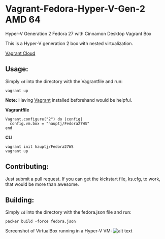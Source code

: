 # Vagrant-Fedora-Hyper-V-Gen-2 AMD 64
Hyper-V Generation 2 Fedora 27 with Cinnamon Desktop Vagrant Box

This is a Hyper-V generation 2 box with nested virtualization.

[Vagrant Cloud](https://app.vagrantup.com/hauptj/boxes/Fedora27WS)

Usage:
------

Simply `cd` into the directory with the Vagrantfile and run:
```
vagrant up
```
**Note:** Having [Vagrant](https://www.vagrantup.com/downloads.html) installed
beforehand would be helpful.

**Vagrantfile**

```
Vagrant.configure("2") do |config|
  config.vm.box = "hauptj/Fedora27WS"
end
```

**CLI**

```
vagrant init hauptj/Fedora27WS
vagrant up
```

Contributing:
-------------
Just submit a pull request. If you can get the kickstart file, ks.cfg, to work,
that would be more than awesome.

Building:
---------
Simply `cd` into the directory with the fedora.json file and run:
```
packer build -force fedora.json
```

Screenshot of VirtualBox running in a Hyper-V VM:
![alt text](https://github.com/HauptJ/Vagrant-Fedora-Hyper-V-Gen-2.png "Screenshot")

